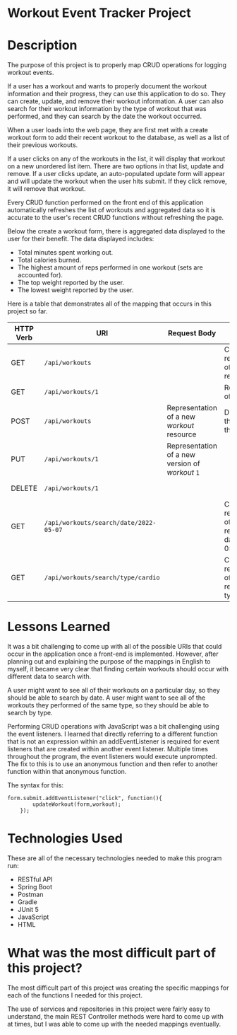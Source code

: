 # Workout Event Tracker Project

# Description

The purpose of this project is to properly map CRUD operations for logging workout events.

If a user has a workout and wants to properly document the workout information and their progress, they can use this application to do so. They can create, update, and remove their workout information. A user can also search for their workout information by the type of workout that was performed, and they can search by the date the workout occurred.

When a user loads into the web page, they are first met with a create workout form to add their recent workout to the database, as well as a list of their previous workouts.

If a user clicks on any of the workouts in the list, it will display that workout on a new unordered list item. There are two options in that list, update and remove. If a user clicks update, an auto-populated update form will appear and will update the workout when the user hits submit. If they click remove, it will remove that workout.

Every CRUD function performed on the front end of this application automatically refreshes the list of workouts and aggregated data so it is accurate to the user's recent CRUD functions without refreshing the page.

Below the create a workout form, there is aggregated data displayed to the user for their benefit. The data displayed includes:

- Total minutes spent working out.
- Total calories burned.
- The highest amount of reps performed in one workout (sets are accounted for).
- The top weight reported by the user.
- The lowest weight reported by the user.

Here is a table that demonstrates all of the mapping that occurs in this project so far.

| HTTP Verb | URI                  | Request Body | Response Body | Purpose |
|-----------|----------------------|--------------|---------------|---------|
| GET       | `/api/workouts`      |              | Collection of representations of all _workout_ resources | **List** or **collection** endpoint |
| GET       | `/api/workouts/1`   |              | Representation of _workout_ `1` | **Retrieve** endpoint |
| POST      | `/api/workouts`      | Representation of a new _workout_ resource | Description of the result of the operation | **Create** endpoint |
| PUT       | `/api/workouts/1`   | Representation of a new version of _workout_ `1` | | **Replace** endpoint |
| DELETE    | `/api/workouts/1`   |              | | **Delete** route |
| GET       | `/api/workouts/search/date/2022-05-07`   |              | Collection of representations of all _workout_ resources by date '2022-05-07' | **List** or **collection** endpoint |
| GET       | `/api/workouts/search/type/cardio`   |              | Collection of representations of all _workout_ resources by type 'Cardio' | **List** or **collection** endpoint |

# Lessons Learned

It was a bit challenging to come up with all of the possible URIs that could occur in the application once a front-end is implemented. However, after planning out and explaining the purpose of the mappings in English to myself, it became very clear that finding certain workouts should occur with different data to search with.

A user might want to see all of their workouts on a particular day, so they should be able to search by date. A user might want to see all of the workouts they performed of the same type, so they should be able to search by type.

Performing CRUD operations with JavaScript was a bit challenging using the event listeners. I learned that directly referring to a different function that is not an expression within an addEventListener is required for event listeners that are created within another event listener. Multiple times throughout the program, the event listeners would execute unprompted. The fix to this is to use an anonymous function and then refer to another function within that anonymous function.

The syntax for this:

```
form.submit.addEventListener("click", function(){
		updateWorkout(form,workout);
	});
```

# Technologies Used

These are all of the necessary technologies needed to make this program run:

- RESTful API
- Spring Boot
- Postman
- Gradle
- JUnit 5
- JavaScript
- HTML

# What was the most difficult part of this project?

The most difficult part of this project was creating the specific mappings for each of the functions I needed for this project.

The use of services and repositories in this project were fairly easy to understand, the main REST Controller methods were hard to come up with at times, but I was able to come up with the needed mappings eventually.
